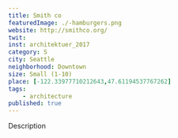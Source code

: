 ```yaml
---
title: Smith co
featuredImage: ./-hamburgers.png
website: http://smithco.org/
twit: 
inst: architektuer_2017
category: S
city: Seattle
neighborhood: Downtown
size: Small (1-10)
place: [-122.33977710212643,47.61194537767262]
tags:
    - architecture
published: true
---
```


Description
